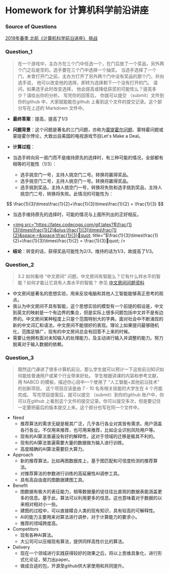 # Homework for 计算机科学前沿讲座

### Source of Questions

[2019年春季 北航《计算机科学前沿讲座》 挑战](https://github.com/Microsoft/ai-edu/tree/master/E-Challenge/BeihangUniversity2019Spring)

### Question_1

> 在一个游戏中，主办方在三个门中任选一个，在门后放了一个奖品，另外两个门之后是空的。选手要在三个门中选择一个抽奖。 当选手选择了一个门，未曾打开门之前，主办方打开了另外两个门中没有奖品的那个门，并向选手说， 他可以改变他的选择，即转为选择剩下一个没有打开的门。  请问，如果选手此时改变选择， 他会提高或降低获奖的可能性么？提高多少？请给出你的分析。 写完你的回答后， 你就可以提交 （submit）文件到你的github 中，大家就能能在github 上看到这个文件的提交记录。这个部分写在上述的 Markdown 文件中。

- **最终答案**：提高，提高了1/3

- **问题背景**：这个问题是著名的三门问题，亦称为[蒙提霍尔问题](https://baike.baidu.com/item/%E8%92%99%E6%8F%90%E9%9C%8D%E5%B0%94%E9%97%AE%E9%A2%98/10946045)、蒙特霍问题或蒙提霍尔悖论，大致出自美国的电视游戏节目Let's Make a Deal。

- **计算过程**：
- 当选手转向另一扇门而不是维持原先的选择时，有三种可能的情况，全部都有相等的可能性（1/3）：
  - 选手挑空门一号，主持人挑空门二号。转换将赢得奖品。
  - 选手挑空门二号，主持人挑空门一号。转换将赢得奖品。
  - 选手挑到奖品，主持人挑空门一号，转换将失败和选手挑到奖品，主持人挑空门二号，转换将失败。此情况的可能性为：

$$
\frac{1}{3}\times\frac{1}{2}+\frac{1}{3}\times\frac{1}{2} = \frac{1}{3}
$$

- 当选手维持原先的选择时，可能的情况与上面所列出的正好相反。
- <a href="https://www.codecogs.com/eqnedit.php?latex=$$\frac{1}{3}\times\frac{1}{2}&plus;\frac{1}{3}\times\frac{1}{2}&space;=&space;\frac{1}{3}$$" target="_blank"><img src="https://latex.codecogs.com/gif.latex?$\frac{1}{3}\times\frac{1}{2}&plus;\frac{1}{3}\times\frac{1}{2}&space;=&space;\frac{1}{3}quot; title="$\frac{1}{3}\times\frac{1}{2}+\frac{1}{3}\times\frac{1}{2} = \frac{1}{3}quot; /></a>


- **结论**：转变的话，获得奖品可能性为2/3，维持的话为1/3，故提高了1/3。

### Question_2

> 3.2 如何看待 “中文房间” 问题，中文房间有智能么？它有什么样水平的智能？如何才能让它具有人类水平的智能？  参见 [中文房间问题资料](https://www.bing.com/search?setmkt=zh-CN&q=%E4%B8%AD%E6%96%87%E6%88%BF%E9%97%B4+%E9%97%AE%E9%A2%98)

- 中文房间是著名的思想实验，用来反驳电脑和其他人工智能能够真正思考的观点。
- 我认为中文房间不具有智能，这个思想实验的模型有一个前提的假设是，中文到英文的映射是一个有边界的集合，但是实际上很多问题包括中文并不是有边界的。中文房间某种程度上只是个范围特别大的字典。面对社会中不断涌现的新的中文词汇和语法，中文房间不能很好的表现。理论上如果提问最够随机化，范围足够广，现有的中文房间总会有回答不上来的时候。
- 需要让他拥有面对未知输入的处理能力，及主动进行输入并调整的能力。努力脱离对于输入数据的依赖。


### Question_3

>  既然这门课讲了很多计算机前沿，那么学生就可以预计一下这些前沿知识如何能给普通用户或某个行业带来好处。 学生根据讲课的内容和参考文献，用 NABCD 的模板，描述你心目中一个使用了 “人工智能+其他前沿技术” 的创新项目。 这个项目应该是由 7 - 10 名有相关技能的大学生在 4 个月能完成。 写完项目提案后，就可以提交 （submit）到你的github 账户中，你可以在github 上看到这个文件的提交记录。你可以提交多次，但是要记住一定要把最后的版本提交上来。这个部分也写在同一个文件中。

- Need
  - 推荐算法的需求无疑是极其广泛，几乎各行各业对其皆有需求。用户涵盖各行各业。不仅用来推荐，也可用来推荐，比如企业识别风险用户等。
  - 现有的AI算法普遍没有好的解释性，这对于领域的迁移是极其不利的。
  - 现有的AI算法普遍需要大量的数据做为输入进行训练。
  - 高度精确的AI算法需要巨大算力。
- Approach
  - 新的推荐算法，比如再图数据库上，基于图匹配和可信度检测的推荐算法。
  - 对推荐算法的参数进行训练的高延展性AI调参工具。
  - 具有高自由度的图数据建图工具。
- Benefit
  - 图数据有极大的表征能力，相等数据量的徒往往比直观的数据表能涵盖更多的信息。基于此，算法可以利用更多的信息。这也意味着对于数据的以来相对相对小一些。
  - 建图的过程中，可以直接糅合人类的现有知识，具有较高的可解释性。
  - AI的能力主要用来对算法进行调参，对于计算能力的要求小。
  - 推荐的领域跨度高。
- Competitors
  - 现有各种AI算法。
  - 大公司可以压缩现有算法，提供同样高性价比的算法。
- Delivery
  - 现在一个领域进行实践获得较好的效果之后，将以上思维具象化，进行形式化论证，努力出paper。
  - 做成合适的包，开源至github供大家使用和共同提升。